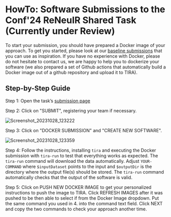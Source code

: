 # HowTo: Software Submissions to the Conf'24 ReNeuIR Shared Task (Currently under Review)

To start your submission, you should have prepared a Docker image of your approach.
To get you started, please look at our [baseline submissions](../baselines) that you can use as inspiration.
If you have no experience with Docker, please do not hesitate to contact us, we are happy to help you to dockerize your software (we also prepared a set of Github actions that automatically build a Docker image out of a github repository and upload it to TIRA).

## Step-by-Step Guide

Step 1: Open the task’s [submission page](https://www.tira.io/task-overview/workshop-on-open-web-search/)

Step 2: Click on "SUBMIT", registering your team if necessary.

![Screenshot_20231028_123222](https://github.com/OpenWebSearch/wows-code/assets/10050886/44aece55-c14d-4b02-ba40-0ab095717b52)

Step 3: Click on "DOCKER SUBMISSION" and "CREATE NEW SOFTWARE".

![Screenshot_20231028_123359](https://github.com/OpenWebSearch/wows-code/assets/10050886/11ad7f7e-7e55-4384-b2c3-2740205fc9c4)

Step 4: Follow the instructions, installing `tira` and executing the Docker submission with `tira-run` to test that everything works as expected.
The `tira-run` command will download the data automatically. Adjust `YOUR-COMMAND` where `$inputDataset` points to the input and `$outputDir` is the directory where the output file(s) should be stored. The `tira-run` command automatically checks that the output of the software is valid.

Step 5: Click on PUSH NEW DOCKER IMAGE to get your personalized instructions to push the image to TIRA. Click REFRESH IMAGES after it was pushed to be then able to select if from the Docker Image dropdown. Put the same command you used in 4. into the command text field. Click NEXT and copy the two commands to check your approach another time.
